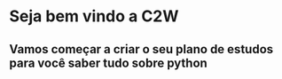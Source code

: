 # Seja bem vindo a C2W 
## Vamos começar a criar o seu plano de estudos para você saber tudo sobre python
